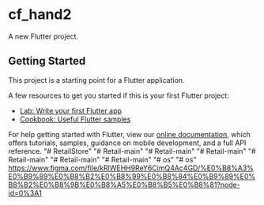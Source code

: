 # cf_hand2

A new Flutter project.

## Getting Started

This project is a starting point for a Flutter application.

A few resources to get you started if this is your first Flutter project:

- [Lab: Write your first Flutter app](https://flutter.dev/docs/get-started/codelab)
- [Cookbook: Useful Flutter samples](https://flutter.dev/docs/cookbook)

For help getting started with Flutter, view our
[online documentation](https://flutter.dev/docs), which offers tutorials,
samples, guidance on mobile development, and a full API reference.
"# RetailStore" 
"# Retail-main" 
"# Retail-main" 
"# Retail-main" 
"# Retail-main" 
"# Retail-main" 
"# Retail-main" 
"# os" 
"# os"
https://www.figma.com/file/kRlWEHH9ReY6CimQ4Ac4GD/%E0%B8%A3%E0%B9%89%E0%B8%B2%E0%B8%99%E0%B8%84%E0%B9%89%E0%B8%B2%E0%B8%9B%E0%B8%A5%E0%B8%B5%E0%B8%81?node-id=0%3A1

